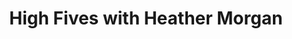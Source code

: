 ﻿---
layout: podcast
title: High Fives with Heather Morgan
description: In this week's episode of the Prospecting Podcast, Ryan and the team at LeadIQ dive into the wild world of prospecting with Kelly Piane, Global BDR Success & Effectiveness at Infor.
coverImage: ./img/podcast/podcast-image-23.jpg
refLink: leadiq.com

audioLinks: https://w.soundcloud.com/player/?url=https%3A%2F%2Fapi.soundcloud.com%2Ftracks%2F322722006&amp;auto_play=false&amp;show_artwork=true&amp;visual=true&amp;origin=twitter
webImage: ./img/podcast/video-img/image-23.png
---